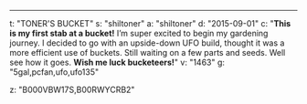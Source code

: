 ---
t: "TONER'S BUCKET"
s: "shiltoner"
a: "shiltoner"
d: "2015-09-01"
c: "<strong>This is my first stab at a bucket!</strong> I’m super excited to begin my gardening journey. I decided to go with an upside-down UFO build, thought it was a more efficient use of buckets. Still waiting on a few parts and seeds. Well see how it goes. <strong>Wish me luck bucketeers!</strong>"
v: "1463"
g: "5gal,pcfan,ufo,ufo135"

z: "B000VBW17S,B00RWYCRB2"
